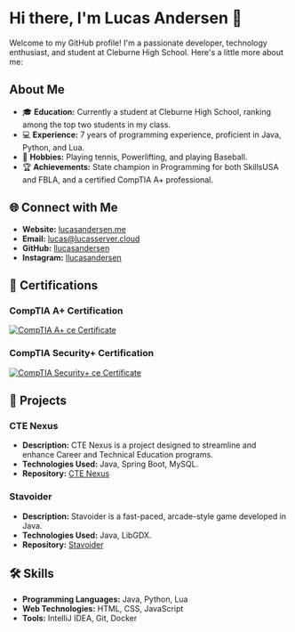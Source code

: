 # Hi there, I'm Lucas Andersen 👋

Welcome to my GitHub profile! I'm a passionate developer, technology enthusiast, and student at Cleburne High School. Here's a little more about me:

## About Me

- 🎓 **Education:** Currently a student at Cleburne High School, ranking among the top two students in my class.
- 💻 **Experience:** 7 years of programming experience, proficient in Java, Python, and Lua.
- 🎾 **Hobbies:** Playing tennis, Powerlifting, and playing Baseball.
- 🏆 **Achievements:** State champion in Programming for both SkillsUSA and FBLA, and a certified CompTIA A+ professional.

## 🌐 Connect with Me

- **Website:** [lucasandersen.me](https://lucasandersen.me)
- **Email:** [lucas@lucasserver.cloud](mailto:lucas@lucasserver.cloud)
- **GitHub:** [llucasandersen](https://github.com/llucasandersen)
- **Instagram:** [llucasandersen](https://instagram.com/llucasandersen)

## 📜 Certifications

### CompTIA A+ Certification

[![CompTIA A+ ce Certificate](https://storage.lucasserver.cloud/s/LjQZziQReRDg7tK/download/CompTIA%20A+%20ce%20certificate-1.png)](https://storage.lucasserver.cloud/s/TQeKHMGaYqg45yP/download/CompTIA%20A+%20ce%20certificate.pdf)

### CompTIA Security+ Certification

[![CompTIA Security+ ce Certificate](https://storage.lucasserver.cloud/s/qDAZWCoKNDz8kRg/download/CompTIA%20Security+%20ce%20certificate-1.png)](https://storage.lucasserver.cloud/s/8wnpKWYKitqcFaz/download/CompTIA%20Security+%20ce%20certificate.pdf)


## 🚀 Projects

### CTE Nexus

- **Description:** CTE Nexus is a project designed to streamline and enhance Career and Technical Education programs.
- **Technologies Used:** Java, Spring Boot, MySQL.
- **Repository:** [CTE Nexus](https://github.com/llucasandersen/CTE-Nexus)

### Stavoider

- **Description:** Stavoider is a fast-paced, arcade-style game developed in Java.
- **Technologies Used:** Java, LibGDX.
- **Repository:** [Stavoider](https://github.com/llucasandersen/Stavoider)

## 🛠 Skills

- **Programming Languages:** Java, Python, Lua
- **Web Technologies:** HTML, CSS, JavaScript
- **Tools:** IntelliJ IDEA, Git, Docker
